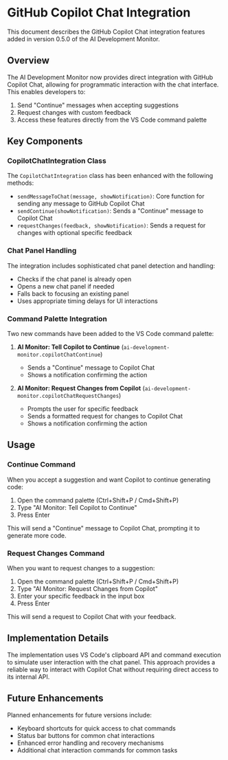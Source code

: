 # GitHub Copilot Chat Integration

This document describes the GitHub Copilot Chat integration features added in version 0.5.0 of the AI Development Monitor.

## Overview

The AI Development Monitor now provides direct integration with GitHub Copilot Chat, allowing for programmatic interaction with the chat interface. This enables developers to:

1. Send "Continue" messages when accepting suggestions
2. Request changes with custom feedback
3. Access these features directly from the VS Code command palette

## Key Components

### CopilotChatIntegration Class

The `CopilotChatIntegration` class has been enhanced with the following methods:

- `sendMessageToChat(message, showNotification)`: Core function for sending any message to GitHub Copilot Chat
- `sendContinue(showNotification)`: Sends a "Continue" message to Copilot Chat
- `requestChanges(feedback, showNotification)`: Sends a request for changes with optional specific feedback

### Chat Panel Handling

The integration includes sophisticated chat panel detection and handling:

- Checks if the chat panel is already open
- Opens a new chat panel if needed
- Falls back to focusing an existing panel
- Uses appropriate timing delays for UI interactions

### Command Palette Integration

Two new commands have been added to the VS Code command palette:

1. **AI Monitor: Tell Copilot to Continue** (`ai-development-monitor.copilotChatContinue`)
   - Sends a "Continue" message to Copilot Chat
   - Shows a notification confirming the action

2. **AI Monitor: Request Changes from Copilot** (`ai-development-monitor.copilotChatRequestChanges`)
   - Prompts the user for specific feedback
   - Sends a formatted request for changes to Copilot Chat
   - Shows a notification confirming the action

## Usage

### Continue Command

When you accept a suggestion and want Copilot to continue generating code:

1. Open the command palette (Ctrl+Shift+P / Cmd+Shift+P)
2. Type "AI Monitor: Tell Copilot to Continue"
3. Press Enter

This will send a "Continue" message to Copilot Chat, prompting it to generate more code.

### Request Changes Command

When you want to request changes to a suggestion:

1. Open the command palette (Ctrl+Shift+P / Cmd+Shift+P)
2. Type "AI Monitor: Request Changes from Copilot"
3. Enter your specific feedback in the input box
4. Press Enter

This will send a request to Copilot Chat with your feedback.

## Implementation Details

The implementation uses VS Code's clipboard API and command execution to simulate user interaction with the chat panel. This approach provides a reliable way to interact with Copilot Chat without requiring direct access to its internal API.

## Future Enhancements

Planned enhancements for future versions include:

- Keyboard shortcuts for quick access to chat commands
- Status bar buttons for common chat interactions
- Enhanced error handling and recovery mechanisms
- Additional chat interaction commands for common tasks
